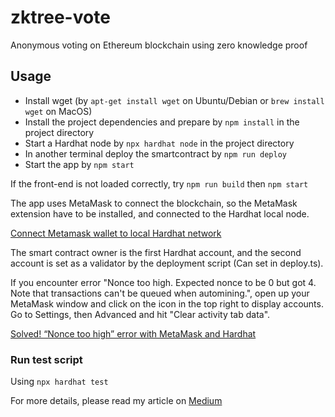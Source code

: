 # zktree-vote
Anonymous voting on Ethereum blockchain using zero knowledge proof

## Usage

- Install wget (by `apt-get install wget` on Ubuntu/Debian or `brew install wget` on MacOS)
- Install the project dependencies and prepare by `npm install` in the project directory
- Start a Hardhat node by `npx hardhat node` in the project directory
- In another terminal deploy the smartcontract by `npm run deploy`
- Start the app by `npm start`

If the front-end is not loaded correctly, try `npm run build` then `npm start`

The app uses MetaMask to connect the blockchain, so the MetaMask extension have to be installed, and connected to the Hardhat local node. 

[Connect Metamask wallet to local Hardhat network](https://medium.com/@kaishinaw/connecting-metamask-with-a-local-hardhat-network-7d8cea604dc6)

The smart contract owner is the first Hardhat account, and the second account is set as a validator by the deployment script (Can set in deploy.ts).

If you encounter error "Nonce too high. Expected nonce to be 0 but got 4. Note that transactions can't be queued when automining.", open up your MetaMask window and click on the icon in the top right to display accounts. Go to Settings, then Advanced and hit "Clear activity tab data".

[Solved! “Nonce too high” error with MetaMask and Hardhat](https://medium.com/@thelasthash/solved-nonce-too-high-error-with-metamask-and-hardhat-adc66f092cd)

### Run test script
Using `npx hardhat test`

For more details, please read my article on [Medium](https://thebojda.medium.com/how-i-built-an-anonymous-voting-system-on-the-ethereum-blockchain-using-zero-knowledge-proof-d5ab286228fd)
